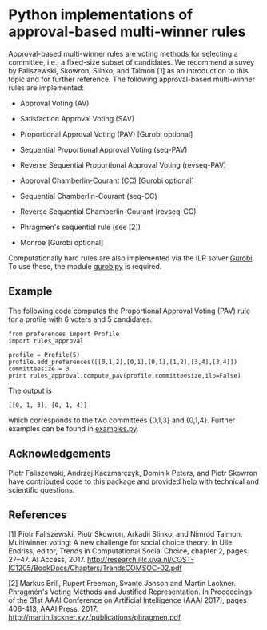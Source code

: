 # Python implementations of approval-based multi-winner rules

Approval-based multi-winner rules are voting methods for selecting a committee, i.e., a fixed-size subset of candidates. We recommend a suvey by Faliszewski, Skowron, Slinko, and Talmon [1] as an introduction to this topic and for further reference.
The following approval-based multi-winner rules are implemented:

* Approval Voting (AV)

* Satisfaction Approval Voting (SAV)

* Proportional Approval Voting (PAV) [Gurobi optional]

* Sequential Proportional Approval Voting (seq-PAV)

* Reverse Sequential Proportional Approval Voting (revseq-PAV)

* Approval Chamberlin-Courant (CC) [Gurobi optional]

* Sequential Chamberlin-Courant (seq-CC)

* Reverse Sequential Chamberlin-Courant (revseq-CC)

* Phragmen's sequential rule (see [2])
  
* Monroe [Gurobi optional]

Computationally hard rules are also implemented via the ILP solver [Gurobi](http://www.gurobi.com/). To use these, the module [gurobipy](https://www.gurobi.com/documentation/8.1/quickstart_mac/the_gurobi_python_interfac.html) is required.

## Example

The following code computes the Proportional Approval Voting (PAV) rule for a profile with 6 voters and 5 candidates.

```
from preferences import Profile
import rules_approval

profile = Profile(5)
profile.add_preferences([[0,1,2],[0,1],[0,1],[1,2],[3,4],[3,4]])
committeesize = 3
print rules_approval.compute_pav(profile,committeesize,ilp=False)
```
The output is 
```
[[0, 1, 3], [0, 1, 4]]
```
which corresponds to the two committees {0,1,3} and {0,1,4}. Further examples can be found in [examples.py](examples.py).

## Acknowledgements

Piotr Faliszewski, Andrzej Kaczmarczyk, Dominik Peters, and Piotr Skowron have contributed code to this package and provided help with technical and scientific questions.

## References

[1] Piotr Faliszewski, Piotr Skowron, Arkadii Slinko, and Nimrod Talmon. Multiwinner voting: A
new challenge for social choice theory. In Ulle Endriss, editor, Trends in Computational Social
Choice, chapter 2, pages 27–47. AI Access, 2017. http://research.illc.uva.nl/COST-IC1205/BookDocs/Chapters/TrendsCOMSOC-02.pdf

[2] Markus Brill, Rupert Freeman, Svante Janson and Martin Lackner. Phragmén's Voting Methods and Justified Representation. In Proceedings of the 31st AAAI Conference on Artificial Intelligence (AAAI 2017), pages 406-413, AAAI Press, 2017. http://martin.lackner.xyz/publications/phragmen.pdf
